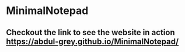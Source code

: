 # MinimalNotepad
## Checkout the link to see the website in action https://abdul-grey.github.io/MinimalNotepad/
